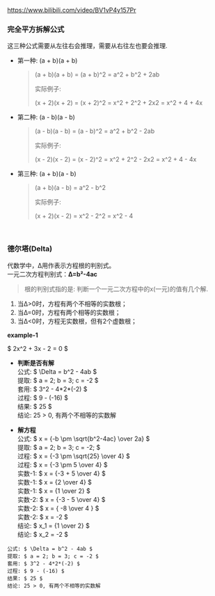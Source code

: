https://www.bilibili.com/video/BV1vP4y157Pr


### 完全平方拆解公式

这三种公式需要从左往右会推理，需要从右往左也要会推理.  

- 第一种: (a + b)(a + b)
    > (a + b)(a + b) = (a + b)^2 = a^2 + b^2 + 2ab
    > 
    > 实际例子:  
    > 
    > (x + 2)(x + 2) = (x + 2)^2 = x^2 + 2^2 + 2x2 = x^2 + 4 + 4x

- 第二种: (a - b)(a - b)
    > (a - b)(a - b) = (a - b)^2 = a^2 + b^2 - 2ab  
    > 
    > 实际例子:  
    > 
    > (x - 2)(x - 2) = (x - 2)^2 = x^2 + 2^2 - 2x2 = x^2 + 4 - 4x

- 第三种: (a + b)(a - b)
    > (a + b)(a - b) = a^2 - b^2  
    > 
    > 实际例子:
    > 
    > (x + 2)(x - 2) = x^2 - 2^2 = x^2 - 4  


&nbsp;  
### 德尔塔(Delta)

代数学中，Δ用作表示方程根的判别式。  
一元二次方程判别式：**Δ=b²-4ac**   

> 根的判别式指的是: 判断一个一元二次方程中的x(一元)的值有几个解.

1. 当Δ>0时，方程有两个不相等的实数根；  
2. 当Δ=0时，方程有两个相等的实数根；  
3. 当Δ<0时，方程无实数根，但有2个虚数根；  

**example-1**  

$ 2x^2 + 3x - 2 = 0 $  

- **判断是否有解**  
    公式: $ \Delta = b^2 - 4ab $   
    提取: $ a = 2; b = 3; c = -2 $  
    套用: $ 3^2 - 4\*2\*(-2) $  
    过程: $ 9 - (-16) $  
    结果: $ 25 $  
    结论: 25 > 0, 有两个不相等的实数解

- **解方程**  
    公式: $ x = {-b \pm \sqrt{b^2-4ac} \over 2a} $  
    提取: $ a = 2; b = 3; c = -2; $  
    过程: $ x = {-3 \pm \sqrt{25} \over 4} $  
    过程: $ x = {-3 \pm 5 \over 4} $  
    实数-1: $ x = {-3 + 5 \over 4} $  
    实数-1: $ x = {2 \over 4} $  
    实数-1: $ x = {1 \over 2} $  
    实数-2: $ x = {-3 - 5 \over 4} $  
    实数-2: $ x = { -8 \over 4 } $  
    实数-2: $ x = -2 $  
    结论: $ x_1 = {1 \over 2} $  
    结论: $ x_2 = -2 $  


```shell
公式: $ \Delta = b^2 - 4ab $   
提取: $ a = 2; b = 3; c = -2 $  
套用: $ 3^2 - 4*2*(-2) $  
过程: $ 9 - (-16) $  
结果: $ 25 $  
结论: 25 > 0, 有两个不相等的实数解  

```